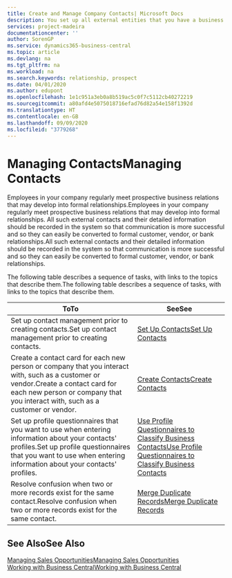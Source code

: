 ```yaml
---
title: Create and Manage Company Contacts| Microsoft Docs
description: You set up all external entities that you have a business relationship with (such as prospects, customers, vendors, and consultants) as contacts.
services: project-madeira
documentationcenter: ''
author: SorenGP
ms.service: dynamics365-business-central
ms.topic: article
ms.devlang: na
ms.tgt_pltfrm: na
ms.workload: na
ms.search.keywords: relationship, prospect
ms.date: 04/01/2020
ms.author: edupont
ms.openlocfilehash: 1e1c951a3eb0a8b519ac5c0f7c5112cb40272219
ms.sourcegitcommit: a80afd4e5075018716efad76d82a54e158f1392d
ms.translationtype: HT
ms.contentlocale: en-GB
ms.lasthandoff: 09/09/2020
ms.locfileid: "3779268"
---
```

# <a name="managing-contacts"></a><span data-ttu-id="7b308-103">Managing Contacts</span><span class="sxs-lookup"><span data-stu-id="7b308-103">Managing Contacts</span></span>
<span data-ttu-id="7b308-104">Employees in your company regularly meet prospective business relations that may develop into formal relationships.</span><span class="sxs-lookup"><span data-stu-id="7b308-104">Employees in your company regularly meet prospective business relations that may develop into formal relationships.</span></span> <span data-ttu-id="7b308-105">All such external contacts and their detailed information should be recorded in the system so that communication is more successful and so they can easily be converted to formal customer, vendor, or bank relationships.</span><span class="sxs-lookup"><span data-stu-id="7b308-105">All such external contacts and their detailed information should be recorded in the system so that communication is more successful and so they can easily be converted to formal customer, vendor, or bank relationships.</span></span>

<span data-ttu-id="7b308-106">The following table describes a sequence of tasks, with links to the topics that describe them.</span><span class="sxs-lookup"><span data-stu-id="7b308-106">The following table describes a sequence of tasks, with links to the topics that describe them.</span></span>

| <span data-ttu-id="7b308-107">To</span><span class="sxs-lookup"><span data-stu-id="7b308-107">To</span></span> | <span data-ttu-id="7b308-108">See</span><span class="sxs-lookup"><span data-stu-id="7b308-108">See</span></span> |
| --- | --- |
| <span data-ttu-id="7b308-109">Set up contact management prior to creating contacts.</span><span class="sxs-lookup"><span data-stu-id="7b308-109">Set up contact management prior to creating contacts.</span></span> |[<span data-ttu-id="7b308-110">Set Up Contacts</span><span class="sxs-lookup"><span data-stu-id="7b308-110">Set Up Contacts</span></span>](marketing-setup-contacts.md) |
| <span data-ttu-id="7b308-111">Create a contact card for each new person or company that you interact with, such as a customer or vendor.</span><span class="sxs-lookup"><span data-stu-id="7b308-111">Create a contact card for each new person or company that you interact with, such as a customer or vendor.</span></span> |[<span data-ttu-id="7b308-112">Create Contacts</span><span class="sxs-lookup"><span data-stu-id="7b308-112">Create Contacts</span></span>](marketing-create-contact-companies.md) |
|<span data-ttu-id="7b308-113">Set up profile questionnaires that you want to use when entering information about your contacts' profiles.</span><span class="sxs-lookup"><span data-stu-id="7b308-113">Set up profile questionnaires that you want to use when entering information about your contacts' profiles.</span></span>|[<span data-ttu-id="7b308-114">Use Profile Questionnaires to Classify Business Contacts</span><span class="sxs-lookup"><span data-stu-id="7b308-114">Use Profile Questionnaires to Classify Business Contacts</span></span>](marketing-create-contact-profile-questionnaire.md)|
|<span data-ttu-id="7b308-115">Resolve confusion when two or more records exist for the same contact.</span><span class="sxs-lookup"><span data-stu-id="7b308-115">Resolve confusion when two or more records exist for the same contact.</span></span>|[<span data-ttu-id="7b308-116">Merge Duplicate Records</span><span class="sxs-lookup"><span data-stu-id="7b308-116">Merge Duplicate Records</span></span>](sales-how-merge-duplicate-records.md)|

## <a name="see-also"></a><span data-ttu-id="7b308-117">See Also</span><span class="sxs-lookup"><span data-stu-id="7b308-117">See Also</span></span>
[<span data-ttu-id="7b308-118">Managing Sales Opportunities</span><span class="sxs-lookup"><span data-stu-id="7b308-118">Managing Sales Opportunities</span></span>](marketing-manage-sales-opportunities.md)  
[<span data-ttu-id="7b308-119">Working with Business Central</span><span class="sxs-lookup"><span data-stu-id="7b308-119">Working with Business Central</span></span>](ui-work-product.md)  
